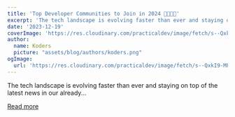 ```yaml
---
title: 'Top Developer Communities to Join in 2024 👨‍💻👩‍💻'
excerpt: 'The tech landscape is evolving faster than ever and staying on top of the latest news in our already...'
date: '2023-12-19'
coverImage: 'https://res.cloudinary.com/practicaldev/image/fetch/s--QxkI9-MP--/c_imagga_scale,f_auto,fl_progressive,h_420,q_auto,w_1000/https://dev-to-uploads.s3.amazonaws.com/uploads/articles/186yq72raiwud2sh1ku8.png'
author:
  name: Koders
  picture: "assets/blog/authors/koders.png"
ogImage:
  url: 'https://res.cloudinary.com/practicaldev/image/fetch/s--QxkI9-MP--/c_imagga_scale,f_auto,fl_progressive,h_420,q_auto,w_1000/https://dev-to-uploads.s3.amazonaws.com/uploads/articles/186yq72raiwud2sh1ku8.png'
---
```


The tech landscape is evolving faster than ever and staying on top of the latest news in our already...

[Read more](https://dev.to/madza/top-developer-communities-to-join-in-2024-1ogm)
